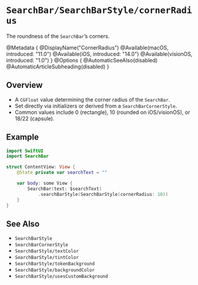# ``SearchBar/SearchBarStyle/cornerRadius``

The roundness of the `SearchBar`’s corners.

@Metadata {
    @DisplayName("CornerRadius")
    @Available(macOS, introduced: "11.0")
    @Available(iOS, introduced: "14.0")
    @Available(visionOS, introduced: "1.0")
}
@Options {
    @AutomaticSeeAlso(disabled)
    @AutomaticArticleSubheading(disabled)
}

## Overview

- A `CGFloat` value determining the corner radius of the `SearchBar`.
- Set directly via initializers or derived from a `SearchBarCornerStyle`.
- Common values include 0 (rectangle), 10 (rounded on iOS/visionOS), or 18/22 (capsule).

## Example

```swift
import SwiftUI
import SearchBar

struct ContentView: View {
    @State private var searchText = ""

    var body: some View {
        SearchBar(text: $searchText)
            .searchBarStyle(SearchBarStyle(cornerRadius: 10))
    }
}
```

## See Also

- ``SearchBarStyle``
- ``SearchBarCornerStyle``
- ``SearchBarStyle/textColor``
- ``SearchBarStyle/tintColor``
- ``SearchBarStyle/tokenBackground``
- ``SearchBarStyle/backgroundColor``
- ``SearchBarStyle/usesCustomBackground``
